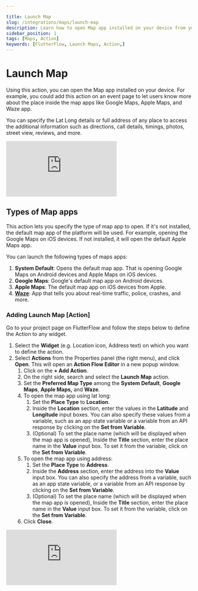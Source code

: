 ```yaml
---

title: Launch Map
slug: /integrations/maps/launch-map
description: Learn how to open Map app installed on your device from your FlutterFlow app.
sidebar_position: 1
tags: [Maps, Action]
keywords: [FlutterFlow, Launch Maps, Action,]
---
```

# Launch Map
Using this action, you can open the Map app installed on your device. For example, you could add this action on an event page to let users know more about the place inside the map apps like Google Maps, Apple Maps, and Waze app.

You can specify the Lat Long details or full address of any place to access the additional information such as directions, call details, timings, photos, street view, reviews, and more.

<div style={{
    position: 'relative',
    paddingBottom: 'calc(56.67989417989418% + 41px)', // Keeps the aspect ratio and additional padding
    height: 0,
    width: '100%'}}>
    <iframe 
        src="https://demo.arcade.software/g8KeY6nO6mdwNP7wUdJA?embed&show_copy_link=true"
        title=""
        style={{
            position: 'absolute',
            top: 0,
            left: 0,
            width: '100%',
            height: '100%',
            colorScheme: 'light'
        }}
        frameborder="0"
        loading="lazy"
        webkitAllowFullScreen
        mozAllowFullScreen
        allowFullScreen
        allow="clipboard-write">
    </iframe>
</div>
<p></p>

## Types of Map apps

This action lets you specify the type of map app to open. If it's not installed, the default map app of the platform will be used. For example, opening the Google Maps on iOS devices. If not installed, it will open the default Apple Maps app.

You can launch the following types of maps apps:

1. **System Default**: Opens the default map app. That is opening Google Maps on Android devices and Apple Maps on iOS devices.
2. **Google Maps**: Google's default map app on Android devices.
3. **Apple Maps**: The default map app on iOS devices from Apple.
4. [**Waze**](https://play.google.com/store/apps/details?id=com.waze): App that tells you about real-time traffic, police, crashes, and more.

### Adding Launch Map [Action]

Go to your project page on FlutterFlow and follow the steps below to define the Action to any widget.

1. Select the **Widget** (e.g. Location icon, Address text) on which you want to define the action.
2. Select **Actions** from the Properties panel (the right menu), and click **Open**. This will open an **Action Flow Editor** in a new popup window.
    1. Click on the **+ Add Action**.
    2. On the right side, search and select the **Launch Map** action.
    3. Set the **Preferred Map Type** among the **System Default**, **Google Maps**, **Apple Maps,** and **Waze**.
    4. To open the map app using lat long:
        1. Set the **Place Type** to **Location**.
        2. Inside the **Location** section, enter the values in the **Latitude** and **Longitude** input boxes. You can also specify these values from a variable, such as an app state variable or a variable from an API response by clicking on the **Set from Variable**.
        3. (Optional) To set the place name (which will be displayed when the map app is opened), Inside the **Title** section, enter the place name in the **Value** input box. To set it from the variable, click on the **Set from Variable**.
    5. To open the map app using address:
        1. Set the **Place Type** to **Address**.
        2. Inside the **Address** section, enter the address into the **Value** input box. You can also specify the address from a variable, such as an app state variable, or a variable from an API response by clicking on the **Set from Variable**.
        3. (Optional) To set the place name (which will be displayed when the map app is opened), Inside the **Title** section, enter the place name in the **Value** input box. To set it from the variable, click on the **Set from Variable**.
    6. Click **Close**.

<div style={{
    position: 'relative',
    paddingBottom: 'calc(56.67989417989418% + 41px)', // Keeps the aspect ratio and additional padding
    height: 0,
    width: '100%'}}>
    <iframe 
        src="https://demo.arcade.software/QYMvBgTlTwlYUVmh24L6?embed&show_copy_link=true"
        title=""
        style={{
            position: 'absolute',
            top: 0,
            left: 0,
            width: '100%',
            height: '100%',
            colorScheme: 'light'
        }}
        frameborder="0"
        loading="lazy"
        webkitAllowFullScreen
        mozAllowFullScreen
        allowFullScreen
        allow="clipboard-write">
    </iframe>
</div>
<p></p>